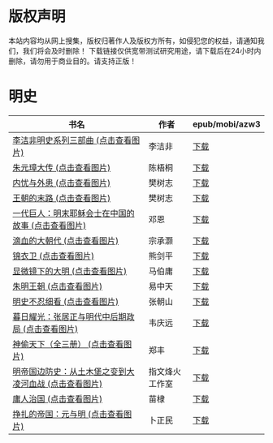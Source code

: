# 版权声明

本站内容均从网上搜集，版权归著作人及版权方所有，如侵犯您的权益，请通知我们，我们将会及时删除！ 下载链接仅供宽带测试研究用途，请下载后在24小时内删除，请勿用于商业目的。请支持正版！

# 明史

| 书名 | 作者 | epub/mobi/azw3 |
| --- | --- | --- |
| [李洁非明史系列三部曲 (点击查看图片)](https://www.dushupai.com/attachment/2024/06/11/a3fc04ad673ec5a7.jpg) | 李洁非 | [下载](https://url89.ctfile.com/f/31084289-1375503595-333015?p=8866) |
| [朱元璋大传 (点击查看图片)](https://www.dushupai.com/attachment/2024/06/08/144af1ce0f4ec32e.jpg) | 陈梧桐 | [下载](https://url89.ctfile.com/f/31084289-1357051045-81c76b?p=8866) |
| [内忧与外患 (点击查看图片)](https://www.dushupai.com/attachment/2024/06/08/61bb8e56fc7f1d0b.jpg) | 樊树志 | [下载](https://url89.ctfile.com/f/31084289-1357045750-19a698?p=8866) |
| [王朝的末路 (点击查看图片)](https://www.dushupai.com/attachment/2024/06/08/bb90db12821478e3.jpg) | 樊树志 | [下载](https://url89.ctfile.com/f/31084289-1357045705-73a219?p=8866) |
| [一代巨人：明末耶稣会士在中国的故事 (点击查看图片)](https://www.dushupai.com/attachment/2024/06/06/7a194559f1c3a930.jpg) | 邓恩 | [下载](https://url89.ctfile.com/f/31084289-1357030192-3cc9c1?p=8866) |
| [滴血的大朝代 (点击查看图片)](https://www.dushupai.com/attachment/2024/06/06/83e7f90b68f1d091.jpg) | 宗承灏 | [下载](https://url89.ctfile.com/f/31084289-1357030126-a99de7?p=8866) |
| [锦衣卫 (点击查看图片)](https://www.dushupai.com/attachment/2024/06/05/f053c7cfd829ec90.jpg) | 熊剑平 | [下载](https://url89.ctfile.com/f/31084289-1357025716-291f4b?p=8866) |
| [显微镜下的大明 (点击查看图片)](https://www.dushupai.com/attachment/2024/06/05/c5017e29320c04dd.jpg) | 马伯庸 | [下载](https://url89.ctfile.com/f/31084289-1357025350-ca3612?p=8866) |
| [朱明王朝 (点击查看图片)](https://www.dushupai.com/attachment/2024/06/05/00a06c8f59570dc6.jpg) | 易中天 | [下载](https://url89.ctfile.com/f/31084289-1357024888-0afa6a?p=8866) |
| [明史不忍细看 (点击查看图片)](https://www.dushupai.com/attachment/2024/06/04/676713514a1c4d47.jpg) | 张朝山 | [下载](https://url89.ctfile.com/f/31084289-1357023964-23b953?p=8866) |
| [暮日耀光：张居正与明代中后期政局 (点击查看图片)](https://www.dushupai.com/attachment/2024/06/02/d50fb009d6691cda.jpg) | 韦庆远 | [下载](https://url89.ctfile.com/f/31084289-1357011595-bc04e1?p=8866) |
| [神偷天下（全三册） (点击查看图片)](https://www.dushupai.com/attachment/2024/06/02/8e697a529bfc9123.jpg) | 郑丰 | [下载](https://url89.ctfile.com/f/31084289-1357009021-1cedd4?p=8866) |
| [明帝国边防史：从土木堡之变到大凌河血战 (点击查看图片)](https://www.dushupai.com/attachment/2024/06/02/a55c0a6de3aa4fef.jpg) | 指文烽火工作室 | [下载](https://url89.ctfile.com/f/31084289-1357009042-8a3cca?p=8866) |
| [庸人治国 (点击查看图片)](https://www.dushupai.com/attachment/2024/06/02/f483979978844db2.jpg) | 苗棣 | [下载](https://url89.ctfile.com/f/31084289-1357008961-b049a1?p=8866) |
| [挣扎的帝国：元与明 (点击查看图片)](https://www.dushupai.com/attachment/2024/06/02/3b39cba040c727af.jpg) | 卜正民 | [下载](https://url89.ctfile.com/f/31084289-1357008841-53bcc3?p=8866) |
